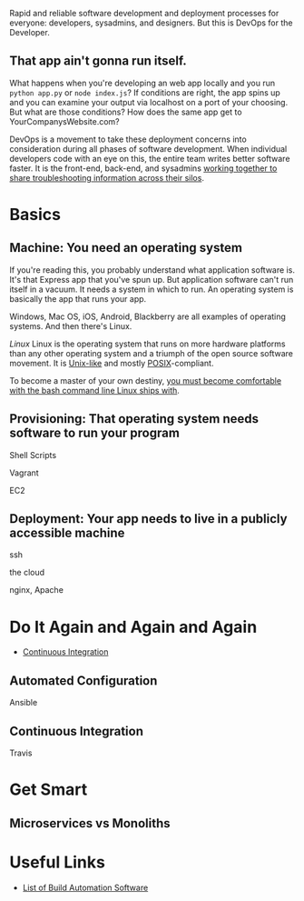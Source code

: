 Rapid and reliable software development and deployment processes for everyone: developers, sysadmins, and designers. But this is DevOps for the Developer.

That app ain't gonna run itself.
--------------------------------

What happens when you're developing an web app locally and you run `python app.py` or `node index.js`? If conditions are right, the app spins up and you can examine your output via localhost on a port of your choosing. But what are those conditions? How does the same app get to YourCompanysWebsite.com? 

DevOps is a movement to take these deployment concerns into consideration during all phases of software development. When individual developers code with an eye on this, the entire team writes better software faster. It is the front-end, back-end, and sysadmins [working together to share troubleshooting information across their silos](http://www.drdobbs.com/architecture-and-design/what-exactly-is-devops/240009147).

Basics
==========

Machine: You need an operating system
-------------------------------------
If you're reading this, you probably understand what application software is.  It's that Express app that you've spun up.  But application software can't run itself in a vacuum. It needs a system in which to run. An operating system is basically the app that runs your app. 

Windows, Mac OS, iOS, Android, Blackberry are all examples of operating systems. And then there's Linux.

_Linux_
Linux is the operating system that runs on more hardware platforms than any other operating system and a triumph of the open source software movement. It is [Unix-like](https://en.wikipedia.org/wiki/Unix-like) and mostly [POSIX](https://en.wikipedia.org/wiki/POSIX)-compliant.

To become a master of your own destiny, [you must become comfortable with the bash command line Linux ships with](https://github.com/jlevy/the-art-of-command-line).  


Provisioning: That operating system needs software to run your program
----------------------------------------------------------------------

Shell Scripts

Vagrant

EC2

Deployment: Your app needs to live in a publicly accessible machine
----------------------------------------------------------------------
ssh

the cloud

nginx, Apache

Do It Again and Again and Again
========================================================
* [Continuous Integration](https://en.wikipedia.org/wiki/Continuous_integration)

Automated Configuration
-----------------------

Ansible

Continuous Integration
---------------------

Travis

Get Smart
=========

Microservices vs Monoliths
--------------------------

Useful Links
===========
* [List of Build Automation Software](https://en.wikipedia.org/wiki/List_of_build_automation_software#Build_script_generation_tools)







